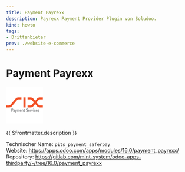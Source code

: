 ```yaml
---
title: Payment Payrexx
description: Payrexx Payment Provider Plugin von Soludoo.
kind: howto
tags:
- Drittanbieter
prev: ./website-e-commerce
---
```


# Payment Payrexx
![](attachments/odoo_icons_payment_saferpay.png)

{{ $frontmatter.description }}

Technischer Name: `pits_payment_saferpay`\
Website: <https://apps.odoo.com/apps/modules/16.0/payment_payrexx/>\
Repository: <https://gitlab.com/mint-system/odoo-apps-thirdparty/-/tree/16.0/payment_payrexx>